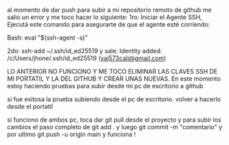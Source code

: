 al momento de dar push para subir a mi repositorio remoto de github me salio un error y me toco hacer lo siguiente:
1ro: 
Iniciar el Agente SSH, Ejecutá este comando para asegurarte de que el agente esté corriendo:

Bash: 
eval "$(ssh-agent -s)"

2do: 
 ssh-add ~/.ssh/id_ed25519 
y sale: 
Identity added: /c/Users/jhone/.ssh/id_ed25519 (vaj573cali@gmail.com)

LO ANTERIOR NO FUNCIONO Y ME TOCO ELIMINAR LAS CLAVES SSH DE MI PORTATIL Y LA DEL GITHUB Y CREAR UNAS NUEVAS. En este momento estoy haciendo pruebas para subir desde mi pc de escritorio a github

si fue exitosa la prueba subiendo desde el pc de escritorio. volver a hacerlo desde el portatil

si funciono de ambos pc, toca dar git pull desde el proyecto y para subir los cambios el paso completo de git add . y luego git commit -m "comentario" y por ultimo git push -u origin main y funciona !
